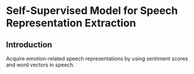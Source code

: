 # Self-Supervised Model for Speech Representation Extraction


## Introduction
Acquire emotion-related speech representations by using sentiment scores and word vectors in speech.
